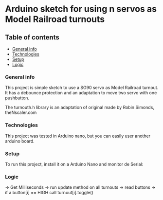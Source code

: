 # Arduino sketch for using n servos as Model Railroad turnouts 

## Table of contents
* [General info](#general-info)
* [Technologies](#technologies)
* [Setup](#setup)
* [Logic](#logic)


### General info
This project is simple sketch to use a SG90 servo as Model Railroad turnout. It has a
debounce protection and an adaptation to move two servo with one pushbutton.

The turnouth.h library is an adaptation of original made by Robin Simonds, theNscaler.com

### Technologies
This project was tested in Arduino nano, but you can easily user another arduino board.

	
### Setup
To run this project, install it on a Arduino Nano and monitor de Serial:

### Logic

-> Get Milliseconds
-> run update method on all turnouts
-> read buttons
-> if a button[i] == HIGH call turnout[i].toggle()